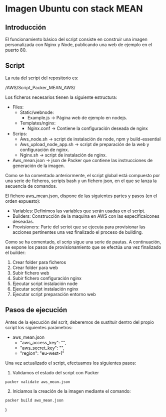 # Imagen Ubuntu con stack MEAN

## Introducción

El funcionamiento básico del script consiste en construir una imagen personalizada con Nginx y Node, publicando una web de ejemplo en el puerto 80.

## Script

La ruta del script del repositorio es:

/AWS/Script_Packer_MEAN_AWS/

Los ficheros necesarios tienen la siguiente estructura:
 
*  Files:
    * Static/webnode:
        * Example.js -> Página web de ejemplo en nodejs.
    * Templates/nginx:
        * Nginx.conf -> Contiene la configuración deseada de nginx
* Scrips:
    * Aws_node.sh -> script de instalación de node, npm y build-essential
    * Aws_upload_node_app.sh -> script de preparación de la web y configuración de nginx.
    * Nginx.sh -> script de instalación de nginx.
* Aws_mean.json -> json de Packer que contiene las instrucciones de generación de la imagen.

Como se ha comentado anteriormente, el script global está compuesto por una serie de ficheros, scripts bash y un fichero json, en el que se lanza la secuencia de comandos.

El fichero aws_mean.json, dispone de las siguientes partes y pasos (en el orden expuesto):

* Variables: Definimos las variables que serán usadas en el script.
* Builders: Construcción de la maquina en AWS con las especificaicones deseadas.
* Provisioners: Parte del scriot que se ejecuta para provisionar las acciones pertinentes una vez finalizado el proceso de building.

Como se ha comentado, el scrip sigue una serie de pautas. A continuación, se expone los pasos de provisionamiento que se efectúa una vez finalizado el builder:

1.	Crear folder para ficheros
2.	Crear folder para web
3.	Subir fichero web
4.	Subir fichero configuración nginx
5.	Ejecutar script instalación node
6.	Ejecutar script instalación nginx
7.	Ejecutar script preparación entorno web


## Pasos de ejecución

Antes de la ejecución del scrit, deberemos de sustituir dentro del propio script los siguientes parámetros:

* aws_mean.json
    - "aws_access_key": "",
    - "aws_secret_key": "",
    - "region": "eu-west-1"


Una vez actualizado el script, efectuamos los siguientes pasos:

1. Validamos el estado del script con Packer

```
packer validate aws_mean.json
```


2. Iniciamos la creación de la imagen mediante el comando:
```
packer build aws_mean.json
```
) 
